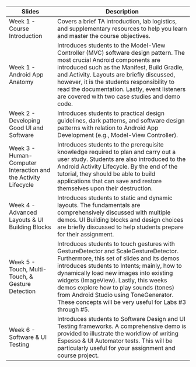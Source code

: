 | Slides | Description | 
| ----- | ----- | 
| Week 1 - Course Introduction | Covers a brief TA introduction, lab logistics, and supplementary resources to help you learn and master the course objectives. |
| Week 1 - Android App Anatomy | Introduces students to the Model-View Controller (MVC) software design pattern. The most crucial Android components are introduced such as the Manifest, Build Gradle, and Activity. Layouts are briefly discussed, however, it is the students responsibility to read the documentation. Lastly, event listeners are covered with two case studies and demo code. |
| Week 2 - Developing Good UI and Software | Introduces students to practical design guidelines, dark patterns, and software design patterns with relation to Android App Development (e.g., Model-View Controller). |
| Week 3 - Human-Computer Interaction and the Activity Lifecycle | Introduces students to the prerequisite knowledge required to plan and carry out a user study. Students are also introduced to the Android Activity Lifecycle. By the end of the tutorial, they should be able to build applications that can save and restore themselves upon their destruction. |
| Week 4 - Advanced Layouts & UI Building Blocks | Introduces students to static and dynamic layouts. The fundamentals are comprehensively discussed with multiple demos. UI Building blocks and design choices are briefly discussed to help students prepare for their assignment. |
| Week 5 - Touch, Multi-Touch, & Gesture Detection | Introduces students to touch gestures with GestureDetector and ScaleGestureDetector. Furthermore, this set of slides and its demos introduces students to Intents; mainly, how to dynamically load new images into existing widgets (ImageView). Lastly, this weeks demos explore how to play sounds (tones) from Android Studio using ToneGenerator. These concepts will be very useful for Labs #3 through #5. |
| Week 6 - Software & UI Testing | Introduces students to Software Design and UI Testing frameworks. A comprehensive demo is provided to illustrate the workflow of writing Espesso & UI Automator tests. This will be particularly useful for your assignment and course project. |